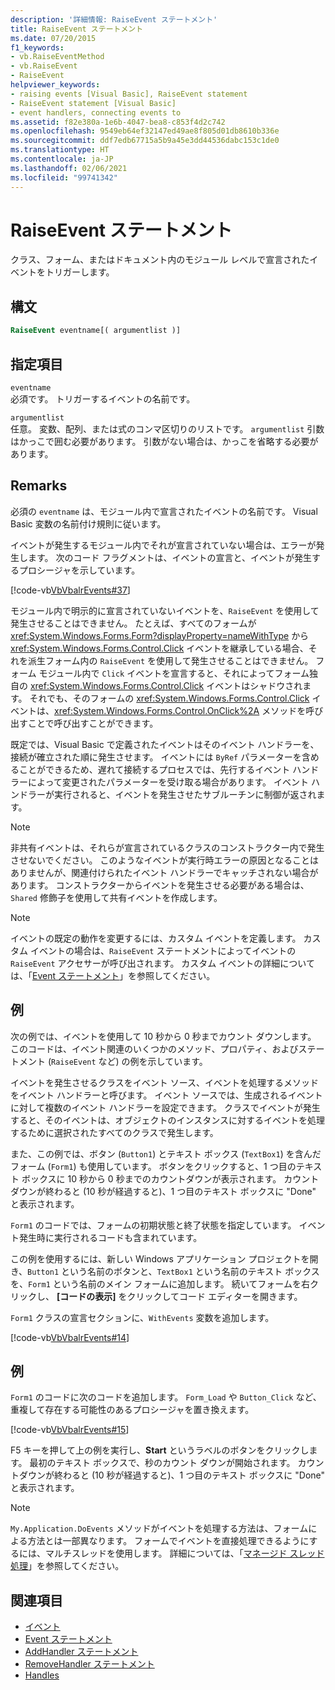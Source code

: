 ```yaml
---
description: '詳細情報: RaiseEvent ステートメント'
title: RaiseEvent ステートメント
ms.date: 07/20/2015
f1_keywords:
- vb.RaiseEventMethod
- vb.RaiseEvent
- RaiseEvent
helpviewer_keywords:
- raising events [Visual Basic], RaiseEvent statement
- RaiseEvent statement [Visual Basic]
- event handlers, connecting events to
ms.assetid: f82e380a-1e6b-4047-bea8-c853f4d2c742
ms.openlocfilehash: 9549eb64ef32147ed49ae8f805d01db8610b336e
ms.sourcegitcommit: ddf7edb67715a5b9a45e3dd44536dabc153c1de0
ms.translationtype: HT
ms.contentlocale: ja-JP
ms.lasthandoff: 02/06/2021
ms.locfileid: "99741342"
---
```

# <a name="raiseevent-statement"></a>RaiseEvent ステートメント

クラス、フォーム、またはドキュメント内のモジュール レベルで宣言されたイベントをトリガーします。  
  
## <a name="syntax"></a>構文  
  
```vb  
RaiseEvent eventname[( argumentlist )]  
```  
  
## <a name="parts"></a>指定項目  

 `eventname`  
 必須です。 トリガーするイベントの名前です。  
  
 `argumentlist`  
 任意。 変数、配列、または式のコンマ区切りのリストです。 `argumentlist` 引数はかっこで囲む必要があります。 引数がない場合は、かっこを省略する必要があります。  
  
## <a name="remarks"></a>Remarks  

 必須の `eventname` は、モジュール内で宣言されたイベントの名前です。 Visual Basic 変数の名前付け規則に従います。  
  
 イベントが発生するモジュール内でそれが宣言されていない場合は、エラーが発生します。 次のコード フラグメントは、イベントの宣言と、イベントが発生するプロシージャを示しています。  
  
 [!code-vb[VbVbalrEvents#37](~/samples/snippets/visualbasic/VS_Snippets_VBCSharp/VbVbalrEvents/VB/Class1.vb#37)]  
  
 モジュール内で明示的に宣言されていないイベントを、`RaiseEvent` を使用して発生させることはできません。 たとえば、すべてのフォームが <xref:System.Windows.Forms.Form?displayProperty=nameWithType> から <xref:System.Windows.Forms.Control.Click> イベントを継承している場合、それを派生フォーム内の `RaiseEvent` を使用して発生させることはできません。 フォーム モジュール内で `Click` イベントを宣言すると、それによってフォーム独自の <xref:System.Windows.Forms.Control.Click> イベントはシャドウされます。 それでも、そのフォームの <xref:System.Windows.Forms.Control.Click> イベントは、<xref:System.Windows.Forms.Control.OnClick%2A> メソッドを呼び出すことで呼び出すことができます。  
  
 既定では、Visual Basic で定義されたイベントはそのイベント ハンドラーを、接続が確立された順に発生させます。 イベントには `ByRef` パラメーターを含めることができるため、遅れて接続するプロセスでは、先行するイベント ハンドラーによって変更されたパラメーターを受け取る場合があります。 イベント ハンドラーが実行されると、イベントを発生させたサブルーチンに制御が返されます。  
  
> [!NOTE]
> 非共有イベントは、それらが宣言されているクラスのコンストラクター内で発生させないでください。 このようなイベントが実行時エラーの原因となることはありませんが、関連付けられたイベント ハンドラーでキャッチされない場合があります。 コンストラクターからイベントを発生させる必要がある場合は、`Shared` 修飾子を使用して共有イベントを作成します。  
  
> [!NOTE]
> イベントの既定の動作を変更するには、カスタム イベントを定義します。 カスタム イベントの場合は、`RaiseEvent` ステートメントによってイベントの `RaiseEvent` アクセサーが呼び出されます。 カスタム イベントの詳細については、「[Event ステートメント](event-statement.md)」を参照してください。  
  
## <a name="example"></a>例  

 次の例では、イベントを使用して 10 秒から 0 秒までカウント ダウンします。 このコードは、イベント関連のいくつかのメソッド、プロパティ、およびステートメント (`RaiseEvent` など) の例を示しています。  
  
 イベントを発生させるクラスをイベント ソース、イベントを処理するメソッドをイベント ハンドラーと呼びます。 イベント ソースでは、生成されるイベントに対して複数のイベント ハンドラーを設定できます。 クラスでイベントが発生すると、そのイベントは、オブジェクトのインスタンスに対するイベントを処理するために選択されたすべてのクラスで発生します。  
  
 また、この例では、ボタン (`Button1`) とテキスト ボックス (`TextBox1`) を含んだフォーム (`Form1`) も使用しています。 ボタンをクリックすると、1 つ目のテキスト ボックスに 10 秒から 0 秒までのカウントダウンが表示されます。 カウントダウンが終わると (10 秒が経過すると)、1 つ目のテキスト ボックスに "Done" と表示されます。  
  
 `Form1` のコードでは、フォームの初期状態と終了状態を指定しています。 イベント発生時に実行されるコードも含まれています。  
  
 この例を使用するには、新しい Windows アプリケーション プロジェクトを開き、`Button1` という名前のボタンと、`TextBox1` という名前のテキスト ボックスを、`Form1` という名前のメイン フォームに追加します。 続いてフォームを右クリックし、 **[コードの表示]** をクリックしてコード エディターを開きます。  
  
 `Form1` クラスの宣言セクションに、`WithEvents` 変数を追加します。  
  
 [!code-vb[VbVbalrEvents#14](~/samples/snippets/visualbasic/VS_Snippets_VBCSharp/VbVbalrEvents/VB/Class1.vb#14)]  
  
## <a name="example"></a>例  

 `Form1` のコードに次のコードを追加します。 `Form_Load` や `Button_Click` など、重複して存在する可能性のあるプロシージャを置き換えます。  
  
 [!code-vb[VbVbalrEvents#15](~/samples/snippets/visualbasic/VS_Snippets_VBCSharp/VbVbalrEvents/VB/Class1.vb#15)]  
  
 F5 キーを押して上の例を実行し、**Start** というラベルのボタンをクリックします。 最初のテキスト ボックスで、秒のカウント ダウンが開始されます。 カウントダウンが終わると (10 秒が経過すると)、1 つ目のテキスト ボックスに "Done" と表示されます。  
  
> [!NOTE]
> `My.Application.DoEvents` メソッドがイベントを処理する方法は、フォームによる方法とは一部異なります。 フォームでイベントを直接処理できるようにするには、マルチスレッドを使用します。 詳細については、「[マネージド スレッド処理](../../../standard/threading/index.md)」を参照してください。  
  
## <a name="see-also"></a>関連項目

- [イベント](../../programming-guide/language-features/events/index.md)
- [Event ステートメント](event-statement.md)
- [AddHandler ステートメント](addhandler-statement.md)
- [RemoveHandler ステートメント](removehandler-statement.md)
- [Handles](handles-clause.md)
